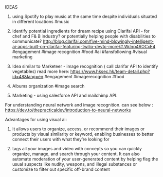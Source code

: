 IDEAS 

1. using Spotify to play music at the same time despite individuals situated in different locations
#music 

2. Identify potential ingredients for dream recipe using Clarifai API - for chef and F& B industry? or potentially helping people with disabilities to communicate? 
http://blog.clarifai.com/five-mind-blowingly-intelligent-ai-apps-built-on-clarifai-featuring-twilio-devto-more/#.Wdnp4ROCxE4
#engagement #image recognition #food #ai #fansfollowing #visual marketing 

3. Idea similar to Marketeer - image recognition ( call clarifar API to identify vegetables) read more here: https://www.hksec.hk/team-detail.php?id=48&lang=en
#engagement #imagerecognition #food 

4. Albums organization 
#image search 

5. Marketing - using salesforce API and mailchimp API. 

For understanding neural network and image recognition. can see below : 
https://dev.to/thepracticaldev/introduction-to-neural-networks

Advantages for using visual ai: 
1. It allows users to organize, access, or recommend their images or products by visual similarity or keyword, enabling businesses to better connect their users with what they’re looking for

2. tags all your images and video with concepts so you can quickly organize, manage, and search through your content. It can also automate moderation of your user-generated content by helping flag the usual suspects like nudity, weapons, and illegal substances or customize to filter out specific off-brand content